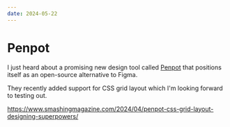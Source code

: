 ```yaml
---
date: 2024-05-22
---
```


# Penpot

I just heard about a promising new design tool called [Penpot](https://penpot.app/) that positions itself as an open-source alternative to Figma.

They recently added support for CSS grid layout which I'm looking forward to testing out.

https://www.smashingmagazine.com/2024/04/penpot-css-grid-layout-designing-superpowers/
